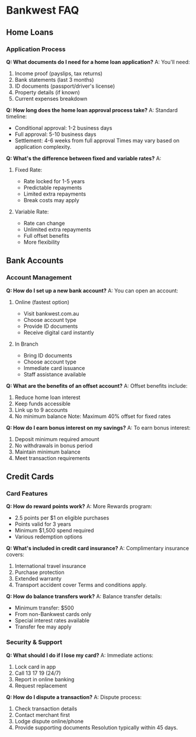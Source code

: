 # Bankwest FAQ

## Home Loans

### Application Process
**Q: What documents do I need for a home loan application?**
A: You'll need:
1. Income proof (payslips, tax returns)
2. Bank statements (last 3 months)
3. ID documents (passport/driver's license)
4. Property details (if known)
5. Current expenses breakdown

**Q: How long does the home loan approval process take?**
A: Standard timeline:
- Conditional approval: 1-2 business days
- Full approval: 5-10 business days
- Settlement: 4-6 weeks from full approval
Times may vary based on application complexity.

**Q: What's the difference between fixed and variable rates?**
A: 
1. Fixed Rate:
   - Rate locked for 1-5 years
   - Predictable repayments
   - Limited extra repayments
   - Break costs may apply

2. Variable Rate:
   - Rate can change
   - Unlimited extra repayments
   - Full offset benefits
   - More flexibility

## Bank Accounts

### Account Management
**Q: How do I set up a new bank account?**
A: You can open an account:
1. Online (fastest option)
   - Visit bankwest.com.au
   - Choose account type
   - Provide ID documents
   - Receive digital card instantly

2. In Branch
   - Bring ID documents
   - Choose account type
   - Immediate card issuance
   - Staff assistance available

**Q: What are the benefits of an offset account?**
A: Offset benefits include:
1. Reduce home loan interest
2. Keep funds accessible
3. Link up to 9 accounts
4. No minimum balance
Note: Maximum 40% offset for fixed rates

**Q: How do I earn bonus interest on my savings?**
A: To earn bonus interest:
1. Deposit minimum required amount
2. No withdrawals in bonus period
3. Maintain minimum balance
4. Meet transaction requirements

## Credit Cards

### Card Features
**Q: How do reward points work?**
A: More Rewards program:
- 2.5 points per $1 on eligible purchases
- Points valid for 3 years
- Minimum $1,500 spend required
- Various redemption options

**Q: What's included in credit card insurance?**
A: Complimentary insurance covers:
1. International travel insurance
2. Purchase protection
3. Extended warranty
4. Transport accident cover
Terms and conditions apply.

**Q: How do balance transfers work?**
A: Balance transfer details:
- Minimum transfer: $500
- From non-Bankwest cards only
- Special interest rates available
- Transfer fee may apply

### Security & Support

**Q: What should I do if I lose my card?**
A: Immediate actions:
1. Lock card in app
2. Call 13 17 19 (24/7)
3. Report in online banking
4. Request replacement

**Q: How do I dispute a transaction?**
A: Dispute process:
1. Check transaction details
2. Contact merchant first
3. Lodge dispute online/phone
4. Provide supporting documents
Resolution typically within 45 days.
